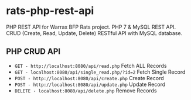 # rats-php-rest-api
PHP REST API for Warrax BFP Rats project.
PHP 7 & MySQL REST API. CRUD (Create, Read, Update, Delete) RESTful API with MySQL database.

## PHP CRUD API
* `GET - http://localhost:8080/api/read.php` Fetch ALL Records
* `GET - localhost:8080/api/single_read.php/?id=2` Fetch Single Record
* `POST - http://localhost:8080/api/create.php` Create Record
* `POST - http://localhost:8080/api/update.php` Update Record
* `DELETE - localhost:8080/api/delete.php` Remove Records
